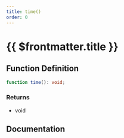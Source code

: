 ```yaml
---
title: time()
order: 0
---
```


# {{ $frontmatter.title }}

<!--@include: ./time_partial_header.md-->

## Function Definition

```ts
function time(): void;
```

### Returns

* void

## Documentation

<!--@include: ./time_partial_footer.md-->
